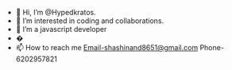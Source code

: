 - 👋 Hi, I’m @Hypedkratos.
- 👀 I’m interested in coding and collaborations.
- 🌱 I’m a javascript developer
- �
- 📫 How to reach me Email-shashinand8651@gmail.com Phone-6202957821

<!---
Hypedkratos/Hypedkratos is a ✨ special ✨ repository because its `README.md` (this file) appears on your GitHub profile.
You can click the Preview link to take a look at your changes.
--->
